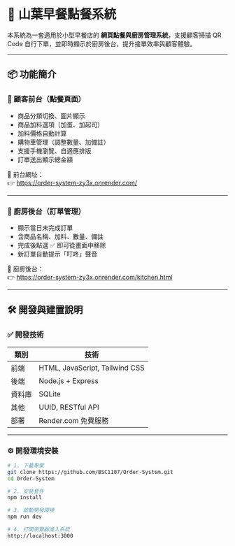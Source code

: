 # 🥪 山葉早餐點餐系統

本系統為一套適用於小型早餐店的 **網頁點餐與廚房管理系統**，支援顧客掃描 QR Code 自行下單，並即時顯示於廚房後台，提升接單效率與顧客體驗。

---

## 📦 功能簡介

### 🔸 顧客前台（點餐頁面）

-   商品分類切換、圖片顯示
-   商品加料選項（加蛋、加起司）
-   加料價格自動計算
-   購物車管理（調整數量、加備註）
-   支援手機瀏覽、自適應排版
-   訂單送出顯示總金額

🔗 前台網址：  
👉 https://order-system-zy3x.onrender.com/

---

### 🔸 廚房後台（訂單管理）

-   顯示當日未完成訂單
-   含商品名稱、加料、數量、備註
-   完成後點選 ✅ 即可從畫面中移除
-   新訂單自動提示「叮咚」聲音

🔗 廚房後台：  
👉 https://order-system-zy3x.onrender.com/kitchen.html

---

## 🛠 開發與建置說明

### ✅ 開發技術

| 類別   | 技術                           |
| ------ | ------------------------------ |
| 前端   | HTML, JavaScript, Tailwind CSS |
| 後端   | Node.js + Express              |
| 資料庫 | SQLite                         |
| 其他   | UUID, RESTful API              |
| 部署   | Render.com 免費服務            |

---

### ⚙️ 開發環境安裝

```bash
# 1. 下載專案
git clone https://github.com/BSC1107/Order-System.git
cd Order-System

# 2. 安裝套件
npm install

# 3. 啟動開發環境
npm run dev

# 4. 打開瀏覽器進入系統
http://localhost:3000
```
